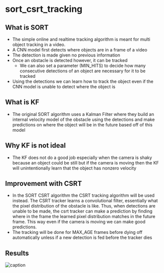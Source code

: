 # sort_csrt_tracking

## What is SORT
* The simple online and realtime tracking algorithm is meant for multi object tracking in a video.
* A CNN model first detects where objects are in a frame of a video
* The detection is made given no previous information
* Once an obstacle is detected however, it can be tracked
  * We can also set a parameter (MIN_HITS)  to decide how many consecutive detections of an object are necessary for it to be tracked
* Using the detections we can learn how to track the object even if the CNN model is unable to detect where the object is

## What is KF
* The original SORT algorithm uses a Kalman Filter where they build an internal velocity model of the obstacle using the detections and make predictions on where the object will be in the future based off of this model

## Why KF is not ideal
* The KF does not do a good job especially when the camera is shaky because an object could be still but if the camera is moving then the KF will unintentionally learn that the object has nonzero velocity

## Improvement with CSRT
* In the SORT CSRT algorithm the CSRT tracking algorithm will be used instead. The CSRT tracker learns a convolutional filter, essentially what the pixel distribution of the obstacle is like. Thus, when detections are unable to be made, the csrt tracker can make a prediction by finding where in the frame the learned pixel distribution matches in the future frame. This way even if the camera is moving we can make good predictions.
* The tracking will be done for MAX_AGE frames before dying off automatically unless if a new detection is fed before the tracker dies

## Results
![caption](results/kf_sort.gif)
